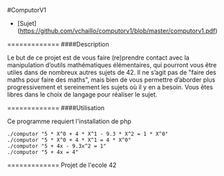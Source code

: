 #ComputorV1

* [Sujet] (https://github.com/vchaillo/computorv1/blob/master/computorv1.pdf)

=============
####Description

Le but de ce projet est de vous faire (re)prendre contact avec la manipulation d’outils mathématiques élémentaires, qui pourront vous être utiles dans de nombreux autres sujets de 42. Il ne s’agit pas de "faire des maths pour faire des maths", mais bien de vous permettre d’aborder plus progressivement et sereinement les sujets où il y en a besoin. Vous êtes libres dans le choix de langage pour réaliser le sujet.

=============
####Utilisation

Ce programme requiert l'installation de php

```
./computor "5 * X^0 + 4 * X^1 - 9.3 * X^2 = 1 * X^0"
./computor "5 * X^0 + 4 * X^1 = 4 * X^0"
./computor "5 + 4x - 9.3x^2 = 1"
./computor "5 + 4x = 4"
```

=============
Projet de l'ecole 42
